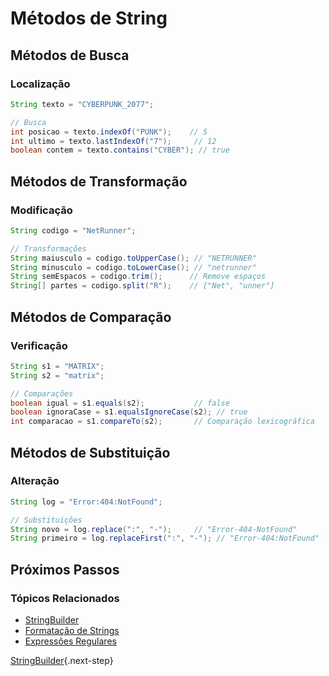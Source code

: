 # Métodos de String

## Métodos de Busca

### Localização
```java
String texto = "CYBERPUNK_2077";

// Busca
int posicao = texto.indexOf("PUNK");    // 5
int ultimo = texto.lastIndexOf("7");     // 12
boolean contem = texto.contains("CYBER"); // true
```

## Métodos de Transformação

### Modificação
```java
String codigo = "NetRunner";

// Transformações
String maiusculo = codigo.toUpperCase(); // "NETRUNNER"
String minusculo = codigo.toLowerCase(); // "netrunner"
String semEspacos = codigo.trim();      // Remove espaços
String[] partes = codigo.split("R");    // ["Net", "unner"]
```

## Métodos de Comparação

### Verificação
```java
String s1 = "MATRIX";
String s2 = "matrix";

// Comparações
boolean igual = s1.equals(s2);           // false
boolean ignoraCase = s1.equalsIgnoreCase(s2); // true
int comparacao = s1.compareTo(s2);       // Comparação lexicográfica
```

## Métodos de Substituição

### Alteração
```java
String log = "Error:404:NotFound";

// Substituições
String novo = log.replace(":", "-");     // "Error-404-NotFound"
String primeiro = log.replaceFirst(":", "-"); // "Error-404:NotFound"
```

## Próximos Passos

### Tópicos Relacionados
- [StringBuilder](string-builder.md)
- [Formatação de Strings](string-formatting.md)
- [Expressões Regulares](regex.md)

[StringBuilder](string-builder.md){.next-step}